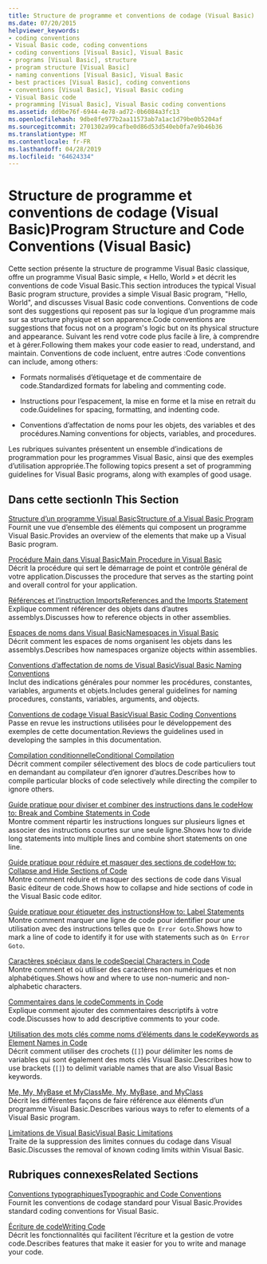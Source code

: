 ```yaml
---
title: Structure de programme et conventions de codage (Visual Basic)
ms.date: 07/20/2015
helpviewer_keywords:
- coding conventions
- Visual Basic code, coding conventions
- coding conventions [Visual Basic], Visual Basic
- programs [Visual Basic], structure
- program structure [Visual Basic]
- naming conventions [Visual Basic], Visual Basic
- best practices [Visual Basic], coding conventions
- conventions [Visual Basic], Visual Basic coding
- Visual Basic code
- programming [Visual Basic], Visual Basic coding conventions
ms.assetid: dd9be76f-6944-4e78-ad72-0b6084a3fc13
ms.openlocfilehash: 9dbe8fe977b2aa11573ab7a1ac1d79be0b5204af
ms.sourcegitcommit: 2701302a99cafbe0d86d53d540eb0fa7e9b46b36
ms.translationtype: MT
ms.contentlocale: fr-FR
ms.lasthandoff: 04/28/2019
ms.locfileid: "64624334"
---
```

# <a name="program-structure-and-code-conventions-visual-basic"></a><span data-ttu-id="749ab-102">Structure de programme et conventions de codage (Visual Basic)</span><span class="sxs-lookup"><span data-stu-id="749ab-102">Program Structure and Code Conventions (Visual Basic)</span></span>
<span data-ttu-id="749ab-103">Cette section présente la structure de programme Visual Basic classique, offre un programme Visual Basic simple, « Hello, World » et décrit les conventions de code Visual Basic.</span><span class="sxs-lookup"><span data-stu-id="749ab-103">This section introduces the typical Visual Basic program structure, provides a simple Visual Basic program, "Hello, World", and discusses Visual Basic code conventions.</span></span> <span data-ttu-id="749ab-104">Conventions de code sont des suggestions qui reposent pas sur la logique d’un programme mais sur sa structure physique et son apparence.</span><span class="sxs-lookup"><span data-stu-id="749ab-104">Code conventions are suggestions that focus not on a program's logic but on its physical structure and appearance.</span></span> <span data-ttu-id="749ab-105">Suivant les rend votre code plus facile à lire, à comprendre et à gérer.</span><span class="sxs-lookup"><span data-stu-id="749ab-105">Following them makes your code easier to read, understand, and maintain.</span></span> <span data-ttu-id="749ab-106">Conventions de code incluent, entre autres :</span><span class="sxs-lookup"><span data-stu-id="749ab-106">Code conventions can include, among others:</span></span>  
  
- <span data-ttu-id="749ab-107">Formats normalisés d’étiquetage et de commentaire de code.</span><span class="sxs-lookup"><span data-stu-id="749ab-107">Standardized formats for labeling and commenting code.</span></span>  
  
- <span data-ttu-id="749ab-108">Instructions pour l’espacement, la mise en forme et la mise en retrait du code.</span><span class="sxs-lookup"><span data-stu-id="749ab-108">Guidelines for spacing, formatting, and indenting code.</span></span>  
  
- <span data-ttu-id="749ab-109">Conventions d’affectation de noms pour les objets, des variables et des procédures.</span><span class="sxs-lookup"><span data-stu-id="749ab-109">Naming conventions for objects, variables, and procedures.</span></span>  
  
 <span data-ttu-id="749ab-110">Les rubriques suivantes présentent un ensemble d’indications de programmation pour les programmes Visual Basic, ainsi que des exemples d’utilisation appropriée.</span><span class="sxs-lookup"><span data-stu-id="749ab-110">The following topics present a set of programming guidelines for Visual Basic programs, along with examples of good usage.</span></span>  
  
## <a name="in-this-section"></a><span data-ttu-id="749ab-111">Dans cette section</span><span class="sxs-lookup"><span data-stu-id="749ab-111">In This Section</span></span>  
 [<span data-ttu-id="749ab-112">Structure d’un programme Visual Basic</span><span class="sxs-lookup"><span data-stu-id="749ab-112">Structure of a Visual Basic Program</span></span>](../../../visual-basic/programming-guide/program-structure/structure-of-a-visual-basic-program.md)  
 <span data-ttu-id="749ab-113">Fournit une vue d’ensemble des éléments qui composent un programme Visual Basic.</span><span class="sxs-lookup"><span data-stu-id="749ab-113">Provides an overview of the elements that make up a Visual Basic program.</span></span>  
  
 [<span data-ttu-id="749ab-114">Procédure Main dans Visual Basic</span><span class="sxs-lookup"><span data-stu-id="749ab-114">Main Procedure in Visual Basic</span></span>](../../../visual-basic/programming-guide/program-structure/main-procedure.md)  
 <span data-ttu-id="749ab-115">Décrit la procédure qui sert le démarrage de point et contrôle général de votre application.</span><span class="sxs-lookup"><span data-stu-id="749ab-115">Discusses the procedure that serves as the starting point and overall control for your application.</span></span>  
  
 [<span data-ttu-id="749ab-116">Références et l’instruction Imports</span><span class="sxs-lookup"><span data-stu-id="749ab-116">References and the Imports Statement</span></span>](../../../visual-basic/programming-guide/program-structure/references-and-the-imports-statement.md)  
 <span data-ttu-id="749ab-117">Explique comment référencer des objets dans d’autres assemblys.</span><span class="sxs-lookup"><span data-stu-id="749ab-117">Discusses how to reference objects in other assemblies.</span></span>  
  
 [<span data-ttu-id="749ab-118">Espaces de noms dans Visual Basic</span><span class="sxs-lookup"><span data-stu-id="749ab-118">Namespaces in Visual Basic</span></span>](../../../visual-basic/programming-guide/program-structure/namespaces.md)  
 <span data-ttu-id="749ab-119">Décrit comment les espaces de noms organisent les objets dans les assemblys.</span><span class="sxs-lookup"><span data-stu-id="749ab-119">Describes how namespaces organize objects within assemblies.</span></span>  
  
 [<span data-ttu-id="749ab-120">Conventions d’affectation de noms de Visual Basic</span><span class="sxs-lookup"><span data-stu-id="749ab-120">Visual Basic Naming Conventions</span></span>](../../../visual-basic/programming-guide/program-structure/naming-conventions.md)  
 <span data-ttu-id="749ab-121">Inclut des indications générales pour nommer les procédures, constantes, variables, arguments et objets.</span><span class="sxs-lookup"><span data-stu-id="749ab-121">Includes general guidelines for naming procedures, constants, variables, arguments, and objects.</span></span>  
  
 [<span data-ttu-id="749ab-122">Conventions de codage Visual Basic</span><span class="sxs-lookup"><span data-stu-id="749ab-122">Visual Basic Coding Conventions</span></span>](../../../visual-basic/programming-guide/program-structure/coding-conventions.md)  
 <span data-ttu-id="749ab-123">Passe en revue les instructions utilisées pour le développement des exemples de cette documentation.</span><span class="sxs-lookup"><span data-stu-id="749ab-123">Reviews the guidelines used in developing the samples in this documentation.</span></span>  
  
 [<span data-ttu-id="749ab-124">Compilation conditionnelle</span><span class="sxs-lookup"><span data-stu-id="749ab-124">Conditional Compilation</span></span>](../../../visual-basic/programming-guide/program-structure/conditional-compilation.md)  
 <span data-ttu-id="749ab-125">Décrit comment compiler sélectivement des blocs de code particuliers tout en demandant au compilateur d’en ignorer d’autres.</span><span class="sxs-lookup"><span data-stu-id="749ab-125">Describes how to compile particular blocks of code selectively while directing the compiler to ignore others.</span></span>  
  
 [<span data-ttu-id="749ab-126">Guide pratique pour diviser et combiner des instructions dans le code</span><span class="sxs-lookup"><span data-stu-id="749ab-126">How to: Break and Combine Statements in Code</span></span>](../../../visual-basic/programming-guide/program-structure/how-to-break-and-combine-statements-in-code.md)  
 <span data-ttu-id="749ab-127">Montre comment répartir les instructions longues sur plusieurs lignes et associer des instructions courtes sur une seule ligne.</span><span class="sxs-lookup"><span data-stu-id="749ab-127">Shows how to divide long statements into multiple lines and combine short statements on one line.</span></span>  
  
 [<span data-ttu-id="749ab-128">Guide pratique pour réduire et masquer des sections de code</span><span class="sxs-lookup"><span data-stu-id="749ab-128">How to: Collapse and Hide Sections of Code</span></span>](../../../visual-basic/programming-guide/program-structure/how-to-collapse-and-hide-sections-of-code.md)  
 <span data-ttu-id="749ab-129">Montre comment réduire et masquer des sections de code dans Visual Basic éditeur de code.</span><span class="sxs-lookup"><span data-stu-id="749ab-129">Shows how to collapse and hide sections of code in the Visual Basic code editor.</span></span>  
  
 [<span data-ttu-id="749ab-130">Guide pratique pour étiqueter des instructions</span><span class="sxs-lookup"><span data-stu-id="749ab-130">How to: Label Statements</span></span>](../../../visual-basic/programming-guide/program-structure/how-to-label-statements.md)  
 <span data-ttu-id="749ab-131">Montre comment marquer une ligne de code pour identifier pour une utilisation avec des instructions telles que `On Error Goto`.</span><span class="sxs-lookup"><span data-stu-id="749ab-131">Shows how to mark a line of code to identify it for use with statements such as `On Error Goto`.</span></span>  
  
 [<span data-ttu-id="749ab-132">Caractères spéciaux dans le code</span><span class="sxs-lookup"><span data-stu-id="749ab-132">Special Characters in Code</span></span>](../../../visual-basic/programming-guide/program-structure/special-characters-in-code.md)  
 <span data-ttu-id="749ab-133">Montre comment et où utiliser des caractères non numériques et non alphabétiques.</span><span class="sxs-lookup"><span data-stu-id="749ab-133">Shows how and where to use non-numeric and non-alphabetic characters.</span></span>  
  
 [<span data-ttu-id="749ab-134">Commentaires dans le code</span><span class="sxs-lookup"><span data-stu-id="749ab-134">Comments in Code</span></span>](../../../visual-basic/programming-guide/program-structure/comments-in-code.md)  
 <span data-ttu-id="749ab-135">Explique comment ajouter des commentaires descriptifs à votre code.</span><span class="sxs-lookup"><span data-stu-id="749ab-135">Discusses how to add descriptive comments to your code.</span></span>  
  
 [<span data-ttu-id="749ab-136">Utilisation des mots clés comme noms d’éléments dans le code</span><span class="sxs-lookup"><span data-stu-id="749ab-136">Keywords as Element Names in Code</span></span>](../../../visual-basic/programming-guide/program-structure/keywords-as-element-names-in-code.md)  
 <span data-ttu-id="749ab-137">Décrit comment utiliser des crochets (`[]`) pour délimiter les noms de variables qui sont également des mots clés Visual Basic.</span><span class="sxs-lookup"><span data-stu-id="749ab-137">Describes how to use brackets (`[]`) to delimit variable names that are also Visual Basic keywords.</span></span>  
  
 [<span data-ttu-id="749ab-138">Me, My, MyBase et MyClass</span><span class="sxs-lookup"><span data-stu-id="749ab-138">Me, My, MyBase, and MyClass</span></span>](../../../visual-basic/programming-guide/program-structure/me-my-mybase-and-myclass.md)  
 <span data-ttu-id="749ab-139">Décrit les différentes façons de faire référence aux éléments d’un programme Visual Basic.</span><span class="sxs-lookup"><span data-stu-id="749ab-139">Describes various ways to refer to elements of a Visual Basic program.</span></span>  
  
 [<span data-ttu-id="749ab-140">Limitations de Visual Basic</span><span class="sxs-lookup"><span data-stu-id="749ab-140">Visual Basic Limitations</span></span>](../../../visual-basic/programming-guide/program-structure/limitations.md)  
 <span data-ttu-id="749ab-141">Traite de la suppression des limites connues du codage dans Visual Basic.</span><span class="sxs-lookup"><span data-stu-id="749ab-141">Discusses the removal of known coding limits within Visual Basic.</span></span>  
  
## <a name="related-sections"></a><span data-ttu-id="749ab-142">Rubriques connexes</span><span class="sxs-lookup"><span data-stu-id="749ab-142">Related Sections</span></span>  
 [<span data-ttu-id="749ab-143">Conventions typographiques</span><span class="sxs-lookup"><span data-stu-id="749ab-143">Typographic and Code Conventions</span></span>](../../../visual-basic/language-reference/typographic-and-code-conventions.md)  
 <span data-ttu-id="749ab-144">Fournit les conventions de codage standard pour Visual Basic.</span><span class="sxs-lookup"><span data-stu-id="749ab-144">Provides standard coding conventions for Visual Basic.</span></span>  
  
 [<span data-ttu-id="749ab-145">Écriture de code</span><span class="sxs-lookup"><span data-stu-id="749ab-145">Writing Code</span></span>](/visualstudio/ide/writing-code-in-the-code-and-text-editor)  
 <span data-ttu-id="749ab-146">Décrit les fonctionnalités qui facilitent l’écriture et la gestion de votre code.</span><span class="sxs-lookup"><span data-stu-id="749ab-146">Describes features that make it easier for you to write and manage your code.</span></span>
